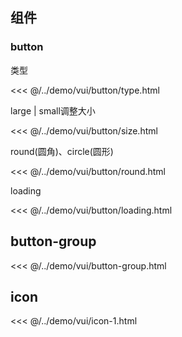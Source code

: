 <!--@include: ../../vui/README.md-->

<style>
@import '@xunserver/style/dist/index.css'
</style>

## 组件
### button
类型

<!--@include: ../demo/vui/button/type.html-->

<<< @/../demo/vui/button/type.html

large | small调整大小

<!--@include: ../demo/vui/button/size.html-->

<<< @/../demo/vui/button/size.html

round(圆角)、circle(圆形)

<!--@include: ../demo/vui/button/round.html-->

<<< @/../demo/vui/button/round.html

loading   
<!--@include: ../demo/vui/button/loading.html-->

<<< @/../demo/vui/button/loading.html

## button-group

<!--@include: ../demo/vui/button-group.html-->

<<< @/../demo/vui/button-group.html

## icon

<!--@include: ../demo/vui/icon.html-->    

<<< @/../demo/vui/icon-1.html   
